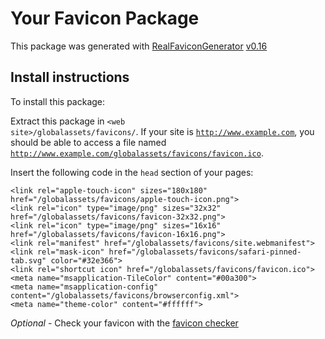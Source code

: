 # Your Favicon Package

This package was generated with [RealFaviconGenerator](https://realfavicongenerator.net/) [v0.16](https://realfavicongenerator.net/change_log#v0.16)

## Install instructions

To install this package:

Extract this package in <code>&lt;web site&gt;/globalassets/favicons/</code>. If your site is <code>http://www.example.com</code>, you should be able to access a file named <code>http://www.example.com/globalassets/favicons/favicon.ico</code>.

Insert the following code in the `head` section of your pages:

    <link rel="apple-touch-icon" sizes="180x180" href="/globalassets/favicons/apple-touch-icon.png">
    <link rel="icon" type="image/png" sizes="32x32" href="/globalassets/favicons/favicon-32x32.png">
    <link rel="icon" type="image/png" sizes="16x16" href="/globalassets/favicons/favicon-16x16.png">
    <link rel="manifest" href="/globalassets/favicons/site.webmanifest">
    <link rel="mask-icon" href="/globalassets/favicons/safari-pinned-tab.svg" color="#32e366">
    <link rel="shortcut icon" href="/globalassets/favicons/favicon.ico">
    <meta name="msapplication-TileColor" content="#00a300">
    <meta name="msapplication-config" content="/globalassets/favicons/browserconfig.xml">
    <meta name="theme-color" content="#ffffff">

*Optional* - Check your favicon with the [favicon checker](https://realfavicongenerator.net/favicon_checker)